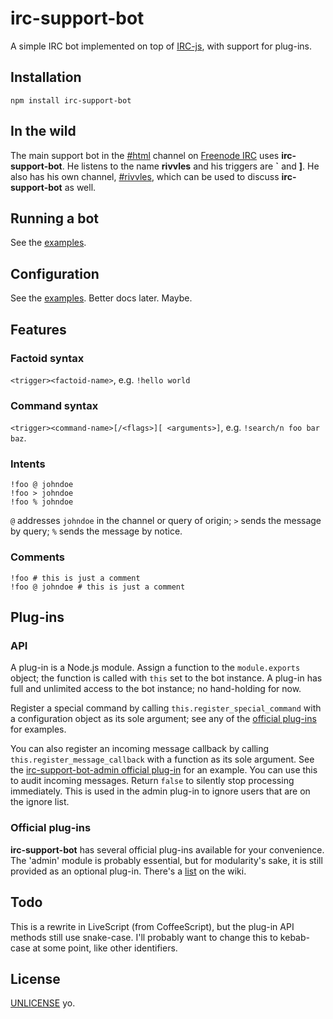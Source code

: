 # irc-support-bot

A simple IRC bot implemented on top of [IRC-js](https://github.com/gf3/IRC-js), with support for plug-ins.

## Installation

	npm install irc-support-bot

## In the wild

The main support bot in the [#html](irc://irc.freenode.net/html) channel on [Freenode IRC](http://freenode.net) uses **irc-support-bot**. He listens to the name **rivvles** and his triggers are **`** and **]**. He also has his own channel, [#rivvles](irc://irc.freenode.net/rivvles), which can be used to discuss **irc-support-bot** as well.

## Running a bot

See the [examples](examples).

## Configuration

See the [examples](examples). Better docs later. Maybe.

## Features

### Factoid syntax

`<trigger><factoid-name>`, e.g. `!hello world`

### Command syntax

`<trigger><command-name>[/<flags>][ <arguments>]`, e.g. `!search/n foo bar baz`.

### Intents

```
!foo @ johndoe
!foo > johndoe
!foo % johndoe
```

`@` addresses `johndoe` in the channel or query of origin; `>` sends the message by query; `%` sends the message by notice.

### Comments

```
!foo # this is just a comment
!foo @ johndoe # this is just a comment
```

## Plug-ins

### API

A plug-in is a Node.js module. Assign a function to the `module.exports` object; the function is called with `this` set to the bot instance. A plug-in has full and unlimited access to the bot instance; no hand-holding for now.

Register a special command by calling `this.register_special_command` with a configuration object as its sole argument; see any of the [official plug-ins](wiki/Plugins) for examples.

You can also register an incoming message callback by calling `this.register_message_callback` with a function as its sole argument. See the [irc-support-bot-admin official plug-in](...) for an example. You can use this to audit incoming messages. Return `false` to silently stop processing immediately. This is used in the admin plug-in to ignore users that are on the ignore list.

### Official plug-ins

**irc-support-bot** has several official plug-ins available for your convenience. The 'admin' module is probably essential, but for modularity's sake, it is still provided as an optional plug-in. There's a [list](../../wiki/Plugins) on the wiki.

## Todo

This is a rewrite in LiveScript (from CoffeeScript), but the plug-in API methods still use snake-case. I'll probably want to change this to kebab-case at some point, like other identifiers.

## License

[UNLICENSE](UNLICENSE) yo.
